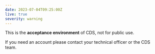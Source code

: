 ```yaml
---
date: 2023-07-04T09:25:00Z
live: true
severity: warning
---
```


This is the **acceptance environment** of CDS, not for public use.

If you need an account please contact your technical officer or the CDS team.
